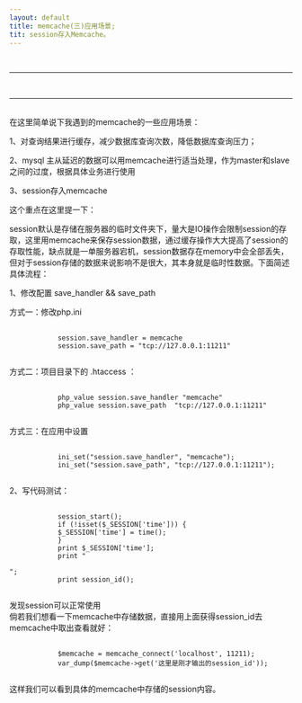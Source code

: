 ```yaml
---
layout: default
title: memcache(三)应用场景;
tit: session存入Memcache。
---
```

<br>
<hr>
<br>
<hr>
<br>
在这里简单说下我遇到的memcache的一些应用场景：

1、对查询结果进行缓存，减少数据库查询次数，降低数据库查询压力；

2、mysql 主从延迟的数据可以用memcache进行适当处理，作为master和slave之间的过度，根据具体业务进行使用

3、session存入memcache 

这个重点在这里提一下：

session默认是存储在服务器的临时文件夹下，量大是IO操作会限制session的存取，这里用memcache来保存session数据，通过缓存操作大大提高了session的存取性能，缺点就是一单服务器宕机，session数据存在memory中会全部丢失，但对于session存储的数据来说影响不是很大，其本身就是临时性数据。下面简述具体流程：

1、修改配置 save_handler && save_path

方式一：修改php.ini
<pre>
    <code>
            session.save_handler = memcache  
            session.save_path = "tcp://127.0.0.1:11211"  
    </code>
</pre>
方式二：项目目录下的 .htaccess ： 
<br>
<pre>
    <code>
            php_value session.save_handler "memcache"  
            php_value session.save_path  "tcp://127.0.0.1:11211"  
    </code>
</pre>
方式三：在应用中设置 
<br>
<pre>
    <code>
            ini_set("session.save_handler", "memcache");  
            ini_set("session.save_path", "tcp://127.0.0.1:11211");   
    </code>
</pre>
2、写代码测试： 
<br>
<pre>
    <code>
            session_start();  
            if (!isset($_SESSION['time'])) {  
            $_SESSION['time'] = time();  
            }  
            print $_SESSION['time'];  
            print "<br><br>";  
            print session_id();  
    </code>
</pre>
发现session可以正常使用 
<br>
倘若我们想看一下memcache中存储数据，直接用上面获得session_id去memcache中取出查看就好：
<br>
<pre>
    <code>
            $memcache = memcache_connect('localhost', 11211);  
            var_dump($memcache->get('这里是刚才输出的session_id'));  
    </code>
</pre>
这样我们可以看到具体的memcache中存储的session内容。 